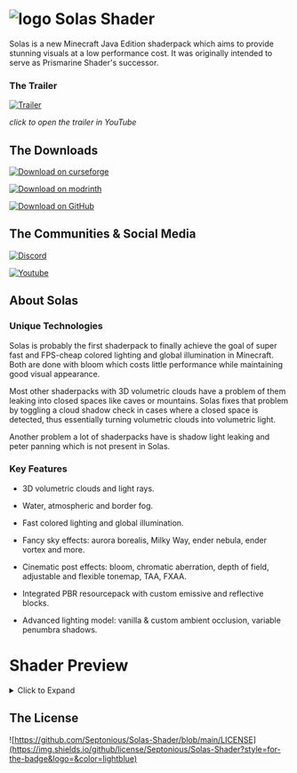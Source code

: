 # ![logo](https://media.discordapp.net/attachments/837667478590324737/1039281928727179375/unknown.png) Solas Shader
Solas is a new Minecraft Java Edition shaderpack which aims to provide stunning visuals at a low performance cost. It was originally intended to serve as Prismarine Shader's successor. 

### The Trailer
[![Trailer](https://media.discordapp.net/attachments/837667478590324737/1039620637209145496/solas-yt.png)](https://www.youtube.com/watch?v=Y-JdKxsQdy8)

*click to open the trailer in YouTube*

## The Downloads
[![Download on curseforge](https://img.shields.io/badge/-Curseforge-F16436?style=for-the-badge&logo=curseforge&logoColor=white)](https://www.curseforge.com/minecraft/customization/solas-shader)

[![Download on modrinth](https://img.shields.io/badge/-Modrinth-1BD96A?style=for-the-badge&logo=modrinth&logoColor=white)](https://modrinth.com/shader/solas-shader)

[![Download on GitHub](https://img.shields.io/badge/-Nightly-F9E26C?style=for-the-badge&logo=github&logoColor=40463C)](https://github.com/Septonious/Solas-Shader/archive/refs/heads/main.zip)

## The Communities & Social Media
[![Discord](https://discordapp.com/api/guilds/816223286958489631/widget.png?style=banner2)](https://discord.gg/4uTAUQR2xu)

[![Youtube](https://img.shields.io/youtube/channel/subscribers/UCa-oHqFdqa88Xp3wcBugazQ?color=%23ff0000&label=Youtube&logo=youtube&logoColor=white&style=for-the-badge&logoWidth=20)](https://www.youtube.com/channel/UCa-oHqFdqa88Xp3wcBugazQ)

## About Solas

### Unique Technologies
Solas is probably the first shaderpack to finally achieve the goal of super fast and FPS-cheap colored lighting and global illumination in Minecraft.
Both are done with bloom which costs little performance while maintaining good visual appearance.

Most other shaderpacks with 3D volumetric clouds have a problem of them leaking into closed spaces like caves or mountains. 
Solas fixes that problem by toggling a cloud shadow check in cases where a closed space is detected, thus essentially turning volumetric clouds into volumetric light.

Another problem a lot of shaderpacks have is shadow light leaking and peter panning which is not present in Solas.

### Key Features
- 3D volumetric clouds and light rays.

- Water, atmospheric and border fog.

- Fast colored lighting and global illumination.

- Fancy sky effects: aurora borealis, Milky Way, ender nebula, ender vortex and more.

- Cinematic post effects: bloom, chromatic aberration, depth of field, adjustable and flexible tonemap, TAA, FXAA.

- Integrated PBR resourcepack with custom emissive and reflective blocks.

- Advanced lighting model: vanilla & custom ambient occlusion, variable penumbra shadows.

# Shader Preview
<details><summary>Click to Expand</summary>
<p>

![screenshot1](https://media.discordapp.net/attachments/887769802721067038/1051949806664294430/image.png)
![screenshot3](https://media.discordapp.net/attachments/887769802721067038/1038859728060686477/2022-11-06_19.57.21.png)
![screenshot4](https://media.discordapp.net/attachments/887769802721067038/1038606749604786237/2022-11-06_01.11.11.png)
![screenshot5](https://media.discordapp.net/attachments/887769802721067038/1037307450430345297/2022-11-02_12.59.01.png)
![screenshot6](https://media.discordapp.net/attachments/887769802721067038/1029560129634447360/2022-10-11_19.44.41.png)
![screenshot7](https://media.discordapp.net/attachments/887769802721067038/1028324379366522970/unknown.png)
![screenshot8](https://media.discordapp.net/attachments/887769802721067038/1026511341390921759/unknown.png)
![screenshot9](https://media.discordapp.net/attachments/887769802721067038/1026434164980985856/2022-10-03_17.40.18.png)
![screenshot10](https://media.discordapp.net/attachments/887769802721067038/1050853939886690325/2022-12-09_22.18.15.png)
![screenshot11](https://media.discordapp.net/attachments/887769802721067038/1050856258128859157/2022-12-09_22.27.17.png)
![screenshot12](https://media.discordapp.net/attachments/887769843963691048/1052545218286731385/image.png)

</p>
</details>

## The License
![https://github.com/Septonious/Solas-Shader/blob/main/LICENSE](https://img.shields.io/github/license/Septonious/Solas-Shader?style=for-the-badge&logo=&color=lightblue)
